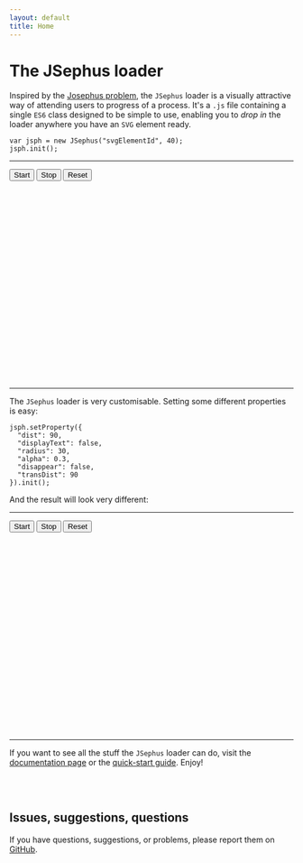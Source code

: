 ```yaml
---
layout: default
title: Home
---
```


# The JSephus loader

Inspired by the [Josephus problem](https://www.youtube.com/watch?v=uCsD3ZGzMgE), the `JSephus` loader is a visually attractive way of attending users to progress of a process. It's a `.js` file containing a single `ES6` class designed to be simple to use, enabling you to _drop in_ the loader anywhere you have an `SVG` element ready.

```{javascript}
var jsph = new JSephus("svgElementId", 40);
jsph.init();
```

---

<div class="btnGroup">
  <button onclick="j1strt()"> Start </button>
  <button onclick="j1stop()"> Stop </button>
  <button onclick="j1rset()"> Reset </button>
</div>

<div style="max-width:70%;margin-left:auto;margin-right:auto;"> 
  <svg id="jsph1" viewBox="0 0 512 512"> </svg> 
</div>

<script type="text/javascript">
  var j1 = new JSephus("jsph1", 40);
  j1.init();
  var j1strt = function() { window.j1.start();  };
  var j1stop = function() { window.j1.stop() };
  var j1rset = function() { window.j1.reset() };
</script>
---

The `JSephus` loader is very customisable. Setting some different properties is easy:

```{javascript}
jsph.setProperty({
  "dist": 90, 
  "displayText": false, 
  "radius": 30,
  "alpha": 0.3, 
  "disappear": false, 
  "transDist": 90
}).init();
```

And the result will look very different:

---

<div class="btnGroup">
  <button onclick="j2strt()"> Start </button>
  <button onclick="j2stop()"> Stop </button>
  <button onclick="j2rset()"> Reset </button>
</div>

<div style="max-width:70%;margin-left:auto;margin-right:auto;"> 
  <svg id="jsph2" viewBox="0 0 512 512"> </svg> 
</div>

<script type="text/javascript">
  var j2 = new JSephus("jsph2", 40);
  j2.setProperty(["dist", "displayText", "radius", "alpha", "disappear", "transDist"], [90, false, 30, 0.3, false, 90]).init();
  var j2strt = function() { window.j2.start();  };
  var j2stop = function() { window.j2.stop() };
  var j2rset = function() { window.j2.reset() };
</script>
---

If you want to see all the stuff the `JSephus` loader can do, visit the [documentation page](docpage) or the [quick-start guide](quickstart). Enjoy!

<br><br>

## Issues, suggestions, questions
If you have questions, suggestions, or problems, please report them on [GitHub](https://github.com/vankesteren/JSephus/issues).
